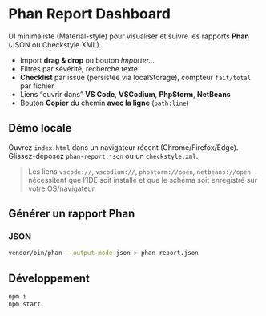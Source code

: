 # Phan Report Dashboard

UI minimaliste (Material-style) pour visualiser et suivre les rapports **Phan** (JSON ou Checkstyle XML).
- Import **drag & drop** ou bouton *Importer…*
- Filtres par sévérité, recherche texte
- **Checklist** par issue (persistée via localStorage), compteur `fait/total` par fichier
- Liens “ouvrir dans” **VS Code**, **VSCodium**, **PhpStorm**, **NetBeans**
- Bouton **Copier** du chemin **avec la ligne** (`path:line`)

## Démo locale
Ouvrez `index.html` dans un navigateur récent (Chrome/Firefox/Edge).  
Glissez-déposez `phan-report.json` ou un `checkstyle.xml`.

> Les liens `vscode://`, `vscodium://`, `phpstorm://open`, `netbeans://open` nécessitent que l’IDE soit installé et que le schéma soit enregistré sur votre OS/navigateur.

## Générer un rapport Phan

### JSON
```bash
vendor/bin/phan --output-mode json > phan-report.json
```
## Développement
```bash
npm i
npm start